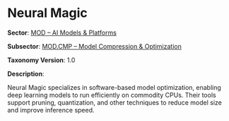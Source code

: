 # Neural Magic

**Sector**: [MOD – AI Models & Platforms](../taxonomy/mod.md)

**Subsector**: [MOD.CMP – Model Compression & Optimization](../taxonomy/mod.cmp.md)

**Taxonomy Version**: 1.0

**Description**:

Neural Magic specializes in software-based model optimization, enabling deep learning models to run efficiently on commodity CPUs. Their tools support pruning, quantization, and other techniques to reduce model size and improve inference speed. 
